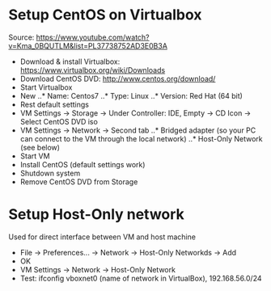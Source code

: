 # Setup CentOS on Virtualbox

Source: https://www.youtube.com/watch?v=Kma_0BQUTLM&list=PL37738752AD3E0B3A
* Download & install Virtualbox: https://www.virtualbox.org/wiki/Downloads
* Download CentOS DVD: http://www.centos.org/download/
* Start Virtualbox
* New
..* Name: Centos7
..* Type: Linux
..* Version: Red Hat (64 bit)
* Rest default settings
* VM Settings -> Storage -> Under Controller: IDE, Empty -> CD Icon -> Select CentOS DVD iso
* VM Settings -> Network -> Second tab
..* Bridged adapter (so your PC can connect to the VM through the local network)
..* Host-Only Network (see below)
* Start VM
* Install CentOS (default settings work)
* Shutdown system
* Remove CentOS DVD from Storage


# Setup Host-Only network

Used for direct interface between VM and host machine
* File -> Preferences... -> Network -> Host-Only Networkds -> Add
* OK
* VM Settings -> Network -> Host-Only Network
* Test: ifconfig vboxnet0 (name of network in VirtualBox), 192.168.56.0/24

